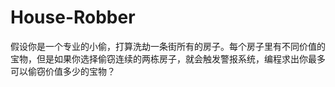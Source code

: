 # House-Robber
假设你是一个专业的小偷，打算洗劫一条街所有的房子。每个房子里有不同价值的宝物，但是如果你选择偷窃连续的两栋房子，就会触发警报系统，编程求出你最多可以偷窃价值多少的宝物？
